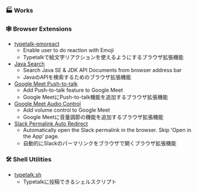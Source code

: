 ###  🏭 Works

### 🕸️ Browser Extensions
- [typetalk-emoreact](https://github.com/mohno007/typetalk-emoreact)  
    - Enable user to do reaction with Emoji
    - Typetalkで絵文字リアクションを使えるようにするブラウザ拡張機能
- [Java Search](https://gist.github.com/mohno007/50a234f3b401e386583274f47f4e12aa)
    - Search Java SE & JDK API Documents from browser address bar
    - JavaのAPIを検索するためのブラウザ拡張機能
- [Google Meet Push-to-talk](https://gist.github.com/mohno007/d4947babdfad47b2fd4cd5e68e798cd1)  
    - Add Push-to-talk feature to Google Meet
    - Google MeetにPush-to-talk機能を追加するブラウザ拡張機能
- [Google Meet Audio Control](https://gist.github.com/mohno007/49611fbf8f4675562e53cda2783cb0fa)  
    - Add volume control to Google Meet
    - Google Meetに音量調節の機能を追加するブラウザ拡張機能
- [Slack Permalink Auto Redirect](https://gist.github.com/mohno007/2622041668bbf4785b03a9072e59414a)
    - Automatically open the Slack permalink in the browser. Skip 'Open in the App' page.
    - 自動的にSlackのパーマリンクをブラウザで開くブラウザ拡張機能

### 🛠️ Shell Utilities
- [typetalk.sh](https://github.com/mohno007/typetalk.sh)  
    - Typetalkに投稿できるシェルスクリプト

<!--
**mohno007/mohno007** is a ✨ _special_ ✨ repository because its `README.md` (this file) appears on your GitHub profile.

Here are some ideas to get you started:

- 🔭 I’m currently working on ...
- 🌱 I’m currently learning ...
- 👯 I’m looking to collaborate on ...
- 🤔 I’m looking for help with ...
- 💬 Ask me about ...
- 📫 How to reach me: ...
- 😄 Pronouns: ...
- ⚡ Fun fact: ...
-->
